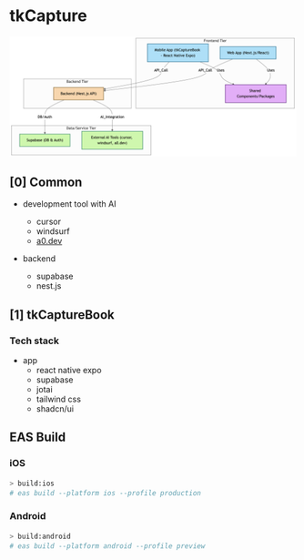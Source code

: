 # tkCapture

![img](./docs/figs/GitDiagram-Diagram.png)

## [0] Common

- development tool with AI

  - cursor
  - windsurf
  - [a0.dev](https://a0.dev/)

- backend
  - supabase
  - nest.js

## [1] tkCaptureBook

### Tech stack

- app
  - react native expo
  - supabase
  - jotai
  - tailwind css
  - shadcn/ui

## EAS Build

### iOS

```bash
> build:ios
# eas build --platform ios --profile production
```

### Android

```bash
> build:android
# eas build --platform android --profile preview
```
